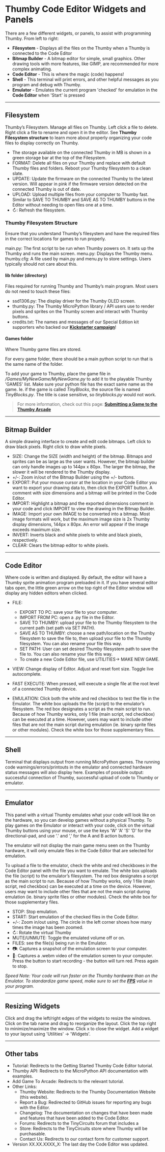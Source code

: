 # Thumby Code Editor Widgets and Panels

There are a few different widgets, or panels, to assist with programming Thumby. From left to right: 

* **Filesystem** - Displays all the files on the Thumby when a Thumby is connected to the Code Editor
* **Bitmap Builder** - A bitmap editor for simple, small graphics. Other drawing tools with more features, like GIMP, are recommended for more complex animating. 
* **Code Editor** - This is where the magic (code) happens!
* **Shell** - This terminal will print errors, and other helpful messages as you program and debug with Thumby.
* **Emulator** - Emulates the current program 'checked' for emulation in the **Code Editor** when 'Start' is pressed

---
## Filesystem

Thumby’s Filesystem. Manage all files on Thumby. Left click a file to delete. Right click a file to rename and open it in the editor. See **Thumby Filesystem structure** to learn more about properly organizing your code files to display correctly on Thumby.

* The storage available on the connected Thumby in MB is shown in a green storage bar at the top of the Filesystem.
* FORMAT: Delete all files on your Thumby and replace with default Thumby files and folders. Reboot your Thumby filesystem to a clean slate. 
* UPDATE: Update the firmware on the connected Thumby to the latest version. Will appear in pink if the firmware version detected on the connected Thumby is out of date.
* UPLOAD: Upload multiple files from your computer to Thumby fast. Similar to SAVE TO THUMBY and SAVE AS TO THUMBY buttons in the Editor without needing to open files one at a time. 
* ↻: Refresh the filesystem.


### Thumby Filesystem Structure

Ensure that you understand Thumby’s filesystem and have the required files in the correct locations for games to run properly. 

main.py: The first script to be run when Thumby powers on. It sets up the Thumby and runs the main screen.
menu.py: Displays the Thumby menu. 
thumby.cfg: A file used by main.py and menu.py to store settings. Users typically should not care about this.

#### lib folder (directory)

Files required for running Thumby and Thumby’s main program. Most users do not need to touch these files: 

* ssd1306.py: The display driver for the Thumby OLED screen. 
* thumby.py: The Thumby MicroPython library / API users use to render pixels and sprites on the Thumby screen and interact with Thumby buttons.
* credits.txt: The names and messages of our Special Edition kit supporters who backed our <a href="https://www.kickstarter.com/projects/kenburns/thumby-the-tiny-playable-keychain" target="_blank" alt="TinyCircuits Thumby Kickstarter page">**Kickstarter campaign**</a>!


#### Games folder

Where Thumby game files are stored. 

For every game folder, there should be a main python script to run that is the same name of the folder. 

To add your game to Thumby, place the game file in */Games/MyNewGame/MyNewGame.py* to add it to the playable Thumby 'GAMES' list. Make sure your python file has the exact same name as the game. Ie. if the game is called *TinyBlocks*, the source file is named *TinyBlocks.py*. The title is case sensitive, so *tinyblocks.py* would not work.

> For more information, check out this page: [**Submitting a Game to the Thumby Arcade**](/IDE/Submit-Game.md)

---
## Bitmap Builder

A simple drawing interface to create and edit code bitmaps. Left click to draw black pixels. Right click to draw white pixels.

* SIZE: Change the SIZE (width and height) of the bitmap. Bitmaps and sprites can be as large as the user wants. However, the bitmap builder can only handle images up to 144px x 80px. The larger the bitmap, the slower it will be rendered to the Thumby display.
* +/-: Zoom in/out of the Bitmap Builder using the +/- buttons.
* EXPORT: Put your mouse cursor at the location in your Code Editor you want to export your drawing data to, then click the EXPORT button. A comment with size dimensions and a bitmap will be printed in the Code Editor.
* IMPORT: Highlight a bitmap and the exported dimensions comment in your code and click IMPORT to view the drawing in the Bitmap Builder.
* IMAGE: Import your own IMAGE to be converted into a bitmap. Most image formats will work, but the maximum image size is 2x Thumby display dimensions,  144px x 80px. An error will appear if the image exceeds maximum size. 
* INVERT: Inverts black and white pixels to white and black pixels, respectively. 
* CLEAR: Clears the bitmap editor to white pixels.

---
## Code Editor

Where code is written and displayed. By default, the editor will have a Thumby sprite animation program preloaded in it. If you have several editor tabs open, the little green arrow on the top right of the Editor window will display any hidden editors when clicked. 

* FILE:

    * EXPORT TO PC: save your file to your computer.
    * IMPORT FROM PC: open a .py file in the Editor.
    * SAVE TO THUMBY: upload your file to the Thumby filesystem to the current path (set path via SET PATH). 
    * SAVE AS TO THUMBY: choose a new path/location on the Thumby filesystem to save the file to, then upload your file to the Thumby filesystem. You can also rename your file this way. 
    * SET PATH: User can set desired Thumby filesystem path to save the file to. You can also rename your file this way. 
    * To create a new Code Editor file, use UTILITIES-> MAKE NEW GAME.

* VIEW: Change display of Editor. Adjust and reset font size. Toggle live autocomplete.
* FAST EXECUTE: When pressed, will execute a single file at the root level of a connected Thumby device. 
* EMULATION: Click both the white and red checkbox to test the file in the Emulator. The white box uploads the file (script) to the emulator’s filesystem. The red box designates a script as the main script to run. Because of how Thumby works, only 1 file (main script, red checkbox) can be executed at a time. However, users may want to include other files that are not the main script during emulation (ie. binary sprite files or other modules). Check the white box for those supplementary files. 

---
## Shell

Terminal that displays output from running MicroPython games. The running code warnings/errors/printouts in the emulator and connected hardware status messages will also display here. Examples of possible output: successful connection of Thumby, successful upload of code to Thumby or emulator.

---
## Emulator

This panel with a virtual Thumby emulates what your code will look like on the hardware, so you can develop games without a physical Thumby. To play games on the Emulator or interact with your code, click on the virtual Thumby buttons using your mouse, or use the keys 'W' 'A' 'S' 'D' for the directional-pad, and use '.' and ',' for the A and B action buttons.

The emulator will not display the main game menu seen on the Thumby hardware, it will only emulate files in the Code Editor that are selected for emulation.

To upload a file to the emulator, check the white and red checkboxes in the Code Editor panel with the file you want to emulate. The white box uploads the file (script) to the emulator’s filesystem. The red box designates a script as the main script to run. Because of how Thumby works, only 1 file (main script, red checkbox) can be executed at a time on the device. However, users may want to include other files that are not the main script during emulation (ie. binary sprite files or other modules). Check the white box for those supplementary files.

* STOP: Stop emulation.
* START: Start emulation of the checked files in the Code Editor. 
* +/-: Zoom in/out using. The circle in the left corner shows how many times the image has been zoomed.
* ↻: Rotate the virtual Thumby 
* MUTE/UNMUTE: Toggle the emulated volume off or on.
* FILES: see the file(s) being run in the Emulator.
* 📷: Captures a snapshot of the emulation screen to your computer. 
* 🎥: Captures a .webm video of the emulation screen to your computer. Press the button to start recording - the button will turn red. Press again to stop. 

*Speed Note: Your code will run faster on the Thumby hardware than on the Emulator. To standardize game speed, make sure to set the [**FPS**](/API/Graphics.md) value in your program.*

---
## Resizing Widgets

Click and drag the left/right edges of the widgets to resize the windows. Click on the tab name and drag to reorganize the layout. Click the top right to minimize/maximize the window. Click x to close the widget. Add a widget to your layout using 'Utilities' -> 'Widgets'. 

---
## Other tabs

* Tutorial: Redirects to the Getting Started Thumby Code Editor tutorial.
* Thumby API: Redirects to the MicroPython API documentation with examples.
* Add Game To Arcade: Redirects to the relevant tutorial.
* Other Links:
    * Thumby Website: Redirects to the Thumby Documentation Website (this website).
    * Report a Bug: Redirected to GitHub issues for reporting any bugs with the Editor.
    * Changelog: The documentation on changes that have been made and features that have been added to the Code Editor.
    * Forums: Redirects to the TinyCircuits forum that includes a 
    * Store: Redirects to the TinyCircuits store where Thumby will be purchasable. 
    * Contact Us: Redirects to our contact form for customer support. 
* Version XX.XX.XXXX_X: The last day the Code Editor was updated.
